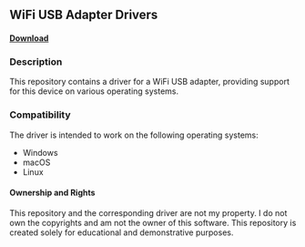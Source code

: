 ## WiFi USB Adapter Drivers

#### [Download](https://github.com/azikdinal/wifi_usb_driver/archive/refs/heads/master.zip)

### Description

This repository contains a driver for a WiFi USB adapter, providing support for this device on various operating systems.

### Compatibility

The driver is intended to work on the following operating systems:

- Windows
- macOS
- Linux

#### Ownership and Rights

This repository and the corresponding driver are not my property. I do not own the copyrights and am not the owner of this software. This repository is created solely for educational and demonstrative purposes.
